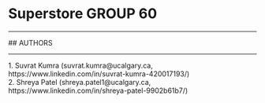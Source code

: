 # Superstore GROUP 60
<hr/>
## AUTHORS
<hr/>
1. Suvrat Kumra (suvrat.kumra@ucalgary.ca, https://www.linkedin.com/in/suvrat-kumra-420017193/) <br/>
2. Shreya Patel (shreya.patel1@ucalgary.ca, https://www.linkedin.com/in/shreya-patel-9902b61b7/)
